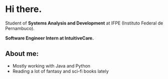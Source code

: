 # Hi there.
Student of **Systems Analysis and Development** at IFPE (Instituto Federal de Pernambuco).

**Software Engineer Intern at IntuitiveCare.**

## **About me:**
* Mostly working with Java and Python
* Reading a lot of fantasy and sci-fi books lately
